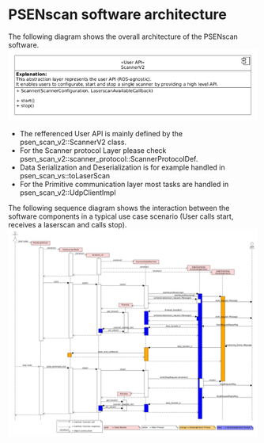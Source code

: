 # PSENscan software architecture
The following diagram shows the overall architecture of the PSENscan software.
![Diagram showing the high level overall architecture of the system](diag_comp_overall_architecture.png)

* The refferenced User API is mainly defined by the psen_scan_v2::ScannerV2 class.
* For the Scanner protocol Layer please check psen_scan_v2::scanner_protocol::ScannerProtocolDef.
* Data Serialization and Deserialization is for example handled in psen_scan_vs::toLaserScan
* For the  Primitive communication layer most tasks are handled in psen_scan_v2::UdpClientImpl

The following sequence diagram shows the interaction between the software components in a typical use case scenario (User calls start, receives a laserscan and calls stop).
![Sequence diagram showing the interaction between the software components](api_sequence_diag.png)